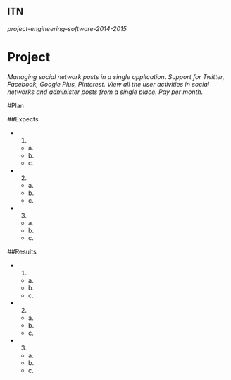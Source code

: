 ## ITN
_project-engineering-software-2014-2015_

# Project

_Managing social network posts in a single application. Support for Twitter, Facebook, Google Plus, Pinterest. View all the user activities in social networks and administer posts from a single place. Pay per month._

#Plan

##Expects

* 1.
    * a.
    * b.
    * c.
* 2.
    * a.
    * b.
    * c.
* 3.
    * a.
    * b.
    * c.

##Results

* 1.
    * a.
    * b.
    * c.
* 2.
    * a.
    * b.
    * c.
* 3.
    * a.
    * b.
    * c.
